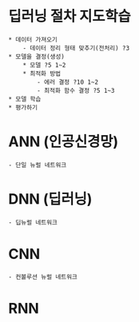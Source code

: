 # 딥러닝 절차 지도학습
    * 데이터 가져오기
        - 데이터 정리 형태 맞추기(전처리) ?3
    * 모델을 결정(생성)
        * 모델 ?5 1~2
        * 최적화 방법
            - 에러 결정 ?10 1~2
            - 최적화 함수 결정 ?5 1~3
    * 모델 학습
    * 평가하기

# ANN (인공신경망)
    - 단일 뉴럴 네트워크
# DNN (딥러닝)
    - 딥뉴럴 네트워크
# CNN
    - 컨볼루션 뉴럴 네트워크
# RNN